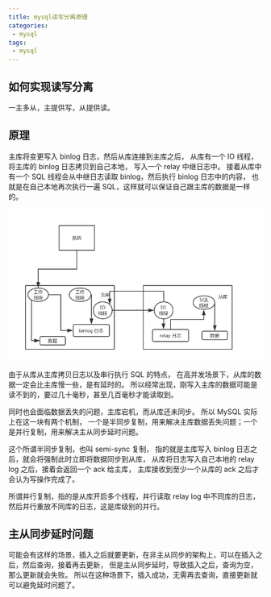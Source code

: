 ```yaml
---
title: mysql读写分离原理
categories:
 - mysql
tags: 
 - mysql
---
```


## 如何实现读写分离
一主多从，主提供写，从提供读。

## 原理
主库将变更写入 binlog 日志，然后从库连接到主库之后，
从库有一个 IO 线程，将主库的 binlog 日志拷贝到自己本地，
写入一个 relay 中继日志中。
接着从库中有一个 SQL 线程会从中继日志读取 binlog，然后执行 binlog 日志中的内容，
也就是在自己本地再次执行一遍 SQL，这样就可以保证自己跟主库的数据是一样的。

![slf4j-bridge](https://raw.githubusercontent.com/xuguangwu/xuguangwu.github.io/master/img/in-post/mysql/mysql-master-slave.png)


由于从库从主库拷贝日志以及串行执行 SQL 的特点，
在高并发场景下，从库的数据一定会比主库慢一些，是有延时的。
所以经常出现，刚写入主库的数据可能是读不到的，要过几十毫秒，甚至几百毫秒才能读取到。

同时也会面临数据丢失的问题，主库宕机，而从库还未同步。
所以 MySQL 实际上在这一块有两个机制，
一个是半同步复制，用来解决主库数据丢失问题；一个是并行复制，用来解决主从同步延时问题。

这个所谓半同步复制，也叫 semi-sync 复制，
指的就是主库写入 binlog 日志之后，就会将强制此时立即将数据同步到从库，
从库将日志写入自己本地的 relay log 之后，接着会返回一个 ack 给主库，
主库接收到至少一个从库的 ack 之后才会认为写操作完成了。

所谓并行复制，指的是从库开启多个线程，并行读取 relay log 中不同库的日志，
然后并行重放不同库的日志，这是库级别的并行。

## 主从同步延时问题
可能会有这样的场景，插入之后就要更新，在非主从同步的架构上，可以在插入之后，然后查询，接着再去更新，
但是主从同步延时，导致插入之后，查询为空，那么更新就会失败。
所以在这种场景下，插入成功，无需再去查询，直接更新就可以避免延时问题了。






